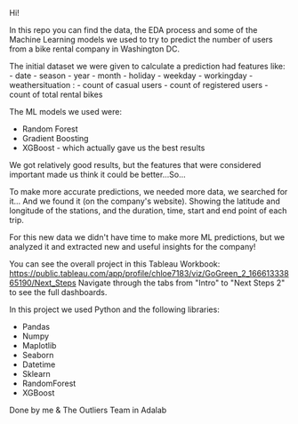 Hi!

In this repo you can find the data, the EDA process and some of the Machine Learning models we used to try to predict the number of users from a bike rental company in Washington DC.

The initial dataset we were given to calculate a prediction had features like:
    - date
	- season 
	- year 
	- month 
	- holiday
	- weekday 
	- workingday
	- weathersituation : 
	- count of casual users
	- count of registered users
	- count of total rental bikes

The ML models we used were:
* Random Forest
* Gradient Boosting
* XGBoost - which actually gave us the best results

We got relatively good results, but the features that were considered important made us think it could be better...So...

To make more accurate predictions, we needed more data, we searched for it... 
And we found it (on the company's website). Showing the latitude and longitude of the stations, and the duration, time, start and end point of each trip.

For this new data we didn't have time to make more ML predictions, but we analyzed it and extracted new and useful insights for the company! 

You can see the overall project in this Tableau Workbook: https://public.tableau.com/app/profile/chloe7183/viz/GoGreen_2_16661333865190/Next_Steps
Navigate through the tabs from "Intro" to "Next Steps 2" to see the full dashboards.

In this project we used Python and the following libraries:
* Pandas
* Numpy
* Maplotlib
* Seaborn
* Datetime
* Sklearn
* RandomForest
* XGBoost

Done by me & The Outliers Team in Adalab


